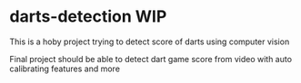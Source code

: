 # darts-detection WIP
This is a hoby project trying to detect score of darts using computer vision

Final project should be able to detect dart game score from video with auto calibrating features and more
